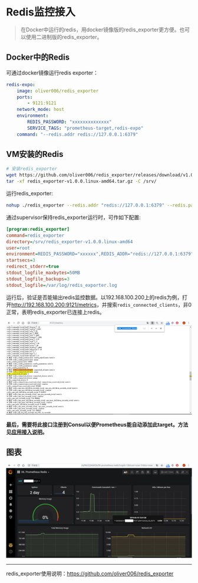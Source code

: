 # Redis监控接入



> 在Docker中运行的redis，用docker镜像版的redis_exporter更方便。也可以使用二进制版的redis_exporter。



## Docker中的Redis

可通过docker镜像运行redis exporter：

```yaml
redis-expo:
	image: oliver006/redis_exporter
	ports:
		- 9121:9121
	network_mode: host
	environment:
	    REDIS_PASSWORD: "xxxxxxxxxxxxxx"
		SERVICE_TAGS: "prometheus-target,redis-expo"
	command: "--redis.addr redis://127.0.0.1:6379"
```



## VM安装的Redis

```sh
# 安装redis_exporter
wget https://github.com/oliver006/redis_exporter/releases/download/v1.0.0/redis_exporter-v1.0.0.linux-amd64.tar.gz
tar -xf redis_exporter-v1.0.0.linux-amd64.tar.gz -C /srv/
```



运行redis_exporter:

```sh
nohup ./redis_exporter --redis.addr "redis://127.0.0.1:6379" --redis.password "xxxxxxxxxx" --web.listen-address "0.0.0.0:9121" & 2>&1
```



通过supervisor保持redis_exporter运行时，可作如下配置:

```ini
[program:redis_exporter]
command=redis_exporter
directory=/srv/redis_exporter-v1.0.0.linux-amd64
user=root
environment=REDIS_PASSWORD="xxxxxx",REDIS_ADDR="redis://127.0.0.1:6379",REDIS_EXPORTER_WEB_LISTEN_ADDRESS="0.0.0.0:9121"
startsecs=3
redirect_stderr=true
stdout_logfile_maxbytes=50MB
stdout_logfile_backups=3
stdout_logfile=/var/log/redis_exporter.log
```



运行后，验证是否能输出redis监控数据。以192.168.100.200上的redis为例，打开<http://192.168.100.200:9121/metrics>，并搜索`redis_connected_clients`，非0正常，表明redis_exporter已连接上redis。

![1560914994853](redis-monitor-steps.assets/1560914994853.png)



**最后，需要将此接口注册到Consul以便Prometheus能自动添加此target。方法见[应用接入说明](docs/monitoring/prometheus/self/prometheus-consul-guide.md)。**



## 图表

![1560918348143](redis-monitor-steps.assets/1560918348143.png)





---

redis_exporter使用说明：<https://github.com/oliver006/redis_exporter>